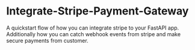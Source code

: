 # Integrate-Stripe-Payment-Gateway
A quickstart flow of how you can integrate stripe to your FastAPI app. Additionally how you can catch webhook events from stripe and make secure payments from customer.
